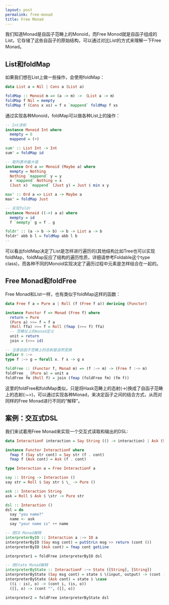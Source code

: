 ```yaml
---
layout: post
permalink: free-monad
title: Free Monad
---
```


我们知道Monad是自函子范畴上的Monoid，而Free Monod就是自函子组成的List，它存储了这些自函子的原始结构，可以通过对比List的方式来理解一下Free Monad。

## List和foldMap
如果我们想在List上做一些操作，会使用foldMap：

```haskell
data List a = Nil | Cons a (List a)

foldMap :: Monoid m => (a -> m) -> （List a -> m）
foldMap f Nil = mempty
foldMap f (Cons x xs) = f x `mappend` foldMap f xs
```

通过实现各种Monoid，foldMap可以做各种List上的操作：

```haskell
-- Int求和
instance Monoid Int where
  mempty = 0
  mappend = (+)

sum' :: List Int -> Int
sum' = foldMap id

-- 取列表中最大值
instance Ord a => Monoid (Maybe a) where
  mempty = Nothing
  Nothing `mappend` y = y
  x `mappend` Nothing = x
  (Just x) `mappend` (Just y) = Just $ min x y

max' :: Ord a => List a -> Maybe a
max' = foldMap Just

-- 实现foldr
instance Monoid ((->) a a) where
  mempty = id
  f `mempty` g = f . g

foldr' :: (a -> b -> b) -> b -> List a -> b
foldr' abb b l = foldMap abb l b
-- 
```

可以看出foldMap决定了List是怎样进行遍历的(其他结构比如Tree也可以实现foldMap，foldMap反应了结构的遍历性质，详细请参考Foldable这个type class)，而各种不同的Monoid实现决定了遍历过程中元素是怎样结合在一起的。

## Free Monad和foldFree
Free Monad和List一样，也有类似于foldMap这样的函数：

```haskell
data Free f a = Pure a | Roll (f (Free f a)) deriving (Functor)

instance Functor f => Monad (Free f) where
  return = Pure 
  (Pure a) >>= f = f a 
  (Roll ffa) >>= f = Roll (fmap (>>= f) ffa)
  -- 范畴论上的monad定义
  unit = return
  join = (>>= id)

-- 注意自函子范畴上的态射是自然变换
infixr 0 :~>
type f :~> g = forall x. f x -> g x
  
foldFree :: (Functor f, Monad m) => (f :~> m) -> (Free f :~> m)
foldFree _ (Pure a) = unit a
foldFree fm (Roll f) = join (fmap (foldFree fm) (fm f))
```

这里的foldFree和foldMap类似，只是将Hask范畴上的态射(->)换成了自函子范畴上的态射(:~>)，可以通过实现各种Monad，来决定函子之间的结合方式，从而对同样的Free Monad进行不同的“解释”。

## 案例：交互式DSL
我们来试着用Free Monad来实现一个交互式读取和输出的DSL:

```haskell
data InteractionF interaction = Say String (() -> interaction) | Ask (String -> interaction)

instance Functor InteractionF where
  fmap f (Say str cont) = Say str (f . cont)
  fmap f (Ask cont) = Ask (f . cont)

type Interaction a = Free InteractionF a

say :: String -> Interaction ()
say str = Roll $ Say str $ \_ -> Pure ()

ask :: Interaction String
ask = Roll $ Ask $ \str -> Pure str

dsl :: Interaction ()
dsl = do
  say "you name?"
  name <- ask
  say "your name is" ++ name

-- 用IO Monad解释
interpreterByIO :: Interaction a :~> IO a
interpreterByIO (Say msg cont) = putStrLn msg >> return (cont ())
interpreterByIO (Ask cont) = fmap cont getLine

interpreter1 = foldFree interpreterByIO dsl

-- 用State Monad解释
interpreterByState :: InteractionF :~> State ([String], [String])
interpreterByState (Say msg cont) = state $ \(input, output) -> (cont (), (input, output ++ [msg]))
interpreterByState (Ask cont) = state $ \case 
  ((i : is), o) -> (cont i, (is, o))
  ([], o) -> (cont "", ([], o))

interpreter2 = foldFree interpreterByState dsl
```
